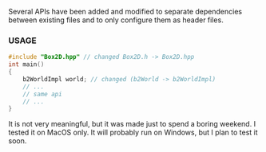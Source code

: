 Several APIs have been added and modified to separate dependencies between existing files and to only configure them as header files.

### USAGE

```cpp
#include "Box2D.hpp" // changed Box2D.h -> Box2D.hpp
int main()
{
	b2WorldImpl world; // changed (b2World -> b2WorldImpl)
    // ...
	// same api
    // ...
}
```

It is not very meaningful, but it was made just to spend a boring weekend. I tested it on MacOS only. It will probably run on Windows, but I plan to test it soon.
